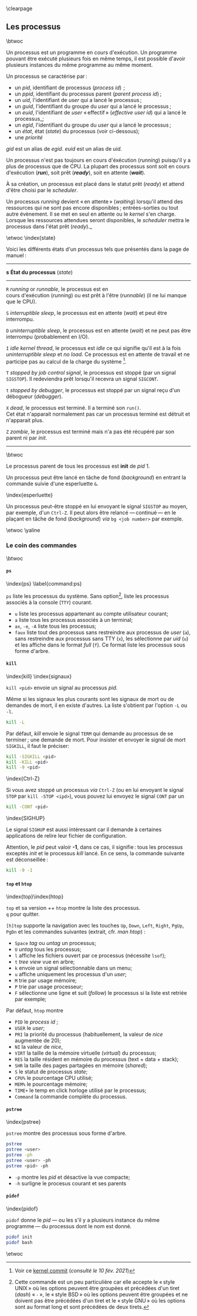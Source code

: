 \clearpage

## Les processus

\btwoc

Un processus est un programme en cours d'exécution. Un programme pouvant être
exécuté plusieurs fois en même temps, il est possible d'avoir plusieurs
instances du même programme au même moment. 

Un processus se caractérise par : 

- un _pid_, identifiant de processus (_process id_)  ;
- un _ppid_, identifiant du processus parent (_parent process id_) ;
- un _uid_, l'identifiant de _user_ qui a lancé le processus ;
- un _guid_, l'identifiant du groupe du _user_ qui a lancé le processus ;
- un _euid_, l'identifiant de _user_ « effectif » (_effective user id_) qui a lancé le processus_;
- un _egid_, l'identifiant du groupe du _user_ qui a lancé le processus ;
- un _état_, état (_state_) du processus (voir ci-dessous);
- une _priorité_

_gid_ est un alias de _egid_. _euid_ est un alias de _uid_. 

Un processus n'est pas toujours en cours d'éxécution (_running_) puisqu'il y a
plus de processus que de CPU. La plupart des processus sont soit en cours
d'exécution (**_run_**), soit prêt (**_ready_**), soit en attente (**_wait_**). 

À sa création, un processus est placé dans le statut prêt (_ready_) et attend
d'être choisi par le _scheduler_. 

Un processus _running_ devient « en attente » (_waiting_) lorsqu'il attend des
ressources qui ne sont pas encore disponibles ; entrées-sorties ou tout autre
évènement. Il se met en seul en attente ou le _kernel_ s'en charge. Lorsque les
ressources attendues seront disponibles, le _scheduler_ mettra le processus dans
l'état prêt (_ready_)._  


\etwoc
\index{state}

Voici les différents états d'un processus tels que présentés dans la page de
manuel :

----------  -------------------------------------------------
 **s**      **État du processus**
 (_state_)
----------  -------------------------------------------------
`R`         _running_ or _runnable_, le processus est en  
            cours d'exécution (_running_) ou est prêt à 
            l'être (_runnable_) (il ne lui manque que le CPU).

`S`         _interruptible sleep_, le processus est en 
            attente (_wait_) et peut être interrompu.

`D`         _uninterruptible sleep_, le processus est en 
            attente (_wait_) et ne peut pas être interrompu 
            (probablement en I/O).

`I`         _idle kernel thread_, le processus est _idle_ ce 
            qui signifie qu'il est à la fois 
            _uninterruptible sleep_ et _no load_. 
            Ce processus est en attente de travail et ne 
            participe pas au calcul de la charge du système
            [^f_033_1]. 

`T`         _stopped by job control signal_, le processus
            est stoppé (par un signal `SIGSTOP`). 
            Il redeviendra prêt lorsqu'il recevra un signal 
            `SIGCONT`.

`t`         _stopped by debugger_, le processus est stoppé par 
            un signal reçu d'un débogueur (_debugger_).

`X`         _dead_, le processus est terminé. Il a terminé son
            `run()`.   
            Cet état n'apparait normalement pas car un 
            processus terminé est détruit et n'apparait plus.

`Z`         _zombie_, le processus est terminé mais n'a pas 
            été récupéré par son parent ni par _init_.
----------  -------------------------------------------------

\btwoc

Le processus parent de tous les processus est **init** de _pid_ 1.

Un processus peut être lancé en tâche de fond (_background_) en entrant la
commande suivie d'une esperluette `&`.

\index{esperluette}

Un processus peut-être stoppé en lui envoyant le signal `SIGSTOP` au moyen, par exemple, d'un `Ctrl-Z`. Il peut alors être relancé — continué — en le plaçant en tâche de fond (_background_) _via_ `bg <job number>` par exemple.

[^f_033_1]: Voir ce [kernel commit](https://git.kernel.org/pub/scm/linux/kernel/git/torvalds/linux.git/commit/?id=80ed87c8a9ca0cad7ca66cf3bbdfb17559a66dcf) (_consulté le 10 fév. 2021_) 

\etwoc
\yaline

### Le coin des commandes

\btwoc

#### `ps`

\index{ps}
\label{command:ps}

`ps` liste les processus du système. Sans option[^f_033_2], liste les processus associés à la console (`TTY`) courant.

[^f_033_2]: Cette commande est un peu particulière car elle accepte le « style UNIX » où les options peuvent être groupées et précédées d'un tiret (_dash_) « `-` », le « style BSD » où les options peuvent être groupées et ne doivent pas être précédées d'un tiret et le « style GNU » où les options sont au format long et sont précédées de deux tirets. 

- `u` liste les processus appartenant au compte utilisateur courant;
- `a` liste tous les processus associés à un terminal;
- `ax`, `-e`, `-A` liste tous les processus; 
- `faux` liste tout des processus sans restreindre aux processus de _user_
  (`a`), sans restreindre aux processus sans TTY (`x`), les sélectionne par
  _uid_ (`u`) et les affiche dans le format _full_ (`f`). Ce format
  liste les processus sous forme d'arbre. 

#### `kill`

\index{kill}
\index{signaux}

`kill <pid>` envoie un signal au processus _pid_. 

Même si les signaux les plus courants sont les signaux de mort ou de demandes de
mort, il en existe d'autres. La liste s'obtient par l'option `-L` ou `-l`. 

```bash
kill -L
```

Par défaut, _kill_ envoie le signal `TERM` qui demande au processus de se terminer ; une demande de mort. Pour insister et envoyer le signal de mort `SIGKILL`, il faut le préciser: 

```bash
kill -SIGKILL <pid>
kill -KILL <pid>
kill -9 <pid>
```
\index{Ctrl-Z}

Si vous avez stoppé un processus _via_ `Ctrl-Z` (ou en lui envoyant le signal `STOP` par `kill -STOP <ipd>`), vous pouvez lui envoyez le signal `CONT` par un

```bash
kill -CONT <pid>
```
\index{SIGHUP}

Le signal `SIGHUP` est aussi intéressant car il demande à certaines applications
de relire leur fichier de configuration. 

Attention, le _pid_ peut valoir **-1**, dans ce cas, il signifie : tous les processus exceptés _init_ et le processus _kill_ lancé. En ce sens, la commande suivante est déconseillée : 

```bash
kill -9 -1
```


#### `top` et `htop`

\index{top}\index{htop}

`top` et sa version _++_ `htop` montre la liste des processus.  
`q` pour quitter.  

`[h]top` supporte la navigation avec les touches `Up`, `Down`, `Left`, `Right`, `PgUp`, `PgDn` et les commandes suivantes (extrait, cfr. _man htop_) :

- `Space` _tag_ ou _untag_ un processus;
- `U` _untag_ tous les processus;
- `l` affiche les fichiers ouvert par ce processus (nécessite `lsof`);
- `t` _tree view_ vue en arbre;
- `k` envoie un signal sélectionnable dans un menu;
- `u` affiche uniquement les processus d'un _user_; 
- `M` trie par usage mémoire;
- `P` trie par usage processeur;
- `F` sélectionne une ligne et suit (_follow_) le processus si la liste est retriée par exemple;

Par défaut, `htop` montre

- `PID` le _process id_ ;
- `USER` le _user_;
- `PRI` la priorité du processus (habituellement, la valeur de _nice_ augmentée de 20);
- `NI` la valeur de _nice_,
- `VIRT` la taille de la mémoire virtuelle (_virtual_) du processus;
- `RES` la taille résident en mémoire du processus (text + data + stack);
- `SHR` la taille des pages partagées en mémoire (_shared_);
- `S` le statut de processus _state_;
- `CPU%` le pourcentage CPU utilisé;
- `MEM%` le pourcentage mémoire;
- `TIME+` le temp en click horloge utilisé par le processus;
- `Command` la commande complète du processus.

#### `pstree`

\index{pstree} 

`pstree` montre des processus sous forme d'arbre.

```bash
pstree
pstree <user>
pstree -ph 
pstree <user> -ph
pstree <pid> -ph
```

- `-p` montre les _pid_ et désactive la vue compacte;
- `-h` surligne le procesus courant et ses parents

#### `pidof`

\index{pidof}

`pidof` donne le _pid_ — ou les s'il y a plusieurs instance du même programme —
du processus dont le nom est donné.

```bash
pidof init
pidof bash
```

\etwoc